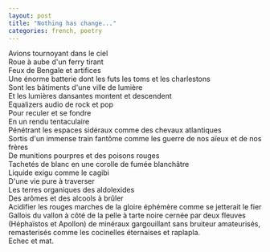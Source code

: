 ```yaml
---
layout: post
title: "Nothing has change..."
categories: french, poetry
---
```

  
Avions tournoyant dans le ciel  
Roue à aube d'un ferry tirant  
Feux de Bengale et artifices  
Une énorme batterie dont les futs les toms et les charlestons  
Sont les bâtiments d'une ville de lumière  
Et les lumières dansantes montent et descendent  
Equalizers audio de rock et pop  
Pour reculer et se fondre  
En un rendu tentaculaire  
Pénétrant les espaces sidéraux comme des chevaux atlantiques  
Sortis d'un immense train fantôme comme les guerre de nos aïeux et de nos frères  
De munitions pourpres et des poisons rouges  
Tachetés de blanc en une corolle de fumée blanchâtre  
Liquide exigu comme le cagibi  
D'une vie pure à traverser  
Les terres organiques des aldolexides  
Des arômes et des alcools à brûler  
Acidifier les rouges marches de la gloire éphémère comme se jetterait le fier Gallois du vallon à côté de la pelle à tarte noire cernée par deux fleuves (Héphaïstos et Apollon) de minéraux gargouillant sans bruiteur amateurisés, remasterisés comme les cocinelles éternaises et raplapla.  
Echec et mat.